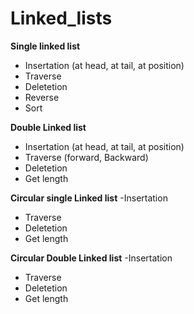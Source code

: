 # Linked_lists
**Single linked list**
  - Insertation (at head, at tail, at position)
  - Traverse
  - Deletetion
  - Reverse
  - Sort

**Double Linked list**
  - Insertation (at head, at tail, at position)
  - Traverse (forward, Backward)
  - Deletetion
  - Get length

**Circular single Linked list**
  -Insertation
  - Traverse
  - Deletetion
  - Get length

**Circular Double Linked list**
  -Insertation
  - Traverse
  - Deletetion
  - Get length
